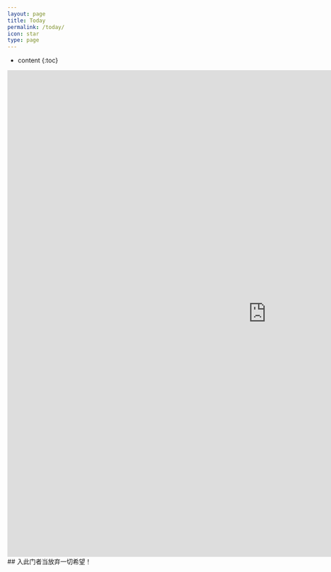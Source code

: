```yaml
---
layout: page
title: Today
permalink: /today/
icon: star
type: page
---
```

* content
{:toc}
<iframe frameborder="0" width="1170" height="1100" scrolling="no" src="http://paper.7h365.com/Members/MemberIndex"></iframe>
## 入此门者当放弃一切希望！
